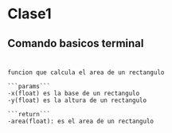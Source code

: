 # Clase1
## Comando basicos terminal
#
```
funcion que calcula el area de un rectangulo 

```params```
-x(float) es la base de un rectangulo 
-y(float) es la altura de un rectangulo 

```return```
-area(float): es el area de un rectangulo 

```




